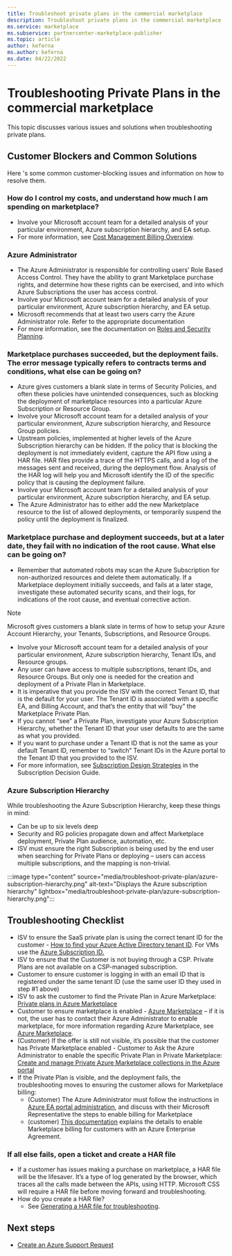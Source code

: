 ```yaml
---
title: Troubleshoot private plans in the commercial marketplace
description: Troubleshoot private plans in the commercial marketplace
ms.service: marketplace
ms.subservice: partnercenter-marketplace-publisher
ms.topic: article
author: keferna
ms.author: keferna
ms.date: 04/22/2022
---
```


# Troubleshooting Private Plans in the commercial marketplace

This topic discusses various issues and solutions when troubleshooting private plans.

## Customer Blockers and Common Solutions

Here 's some common customer-blocking issues and information on how to resolve them.

### How do I control my costs, and understand how much I am spending on marketplace?

- Involve your Microsoft account team for a detailed analysis of your particular environment, Azure subscription hierarchy, and EA setup.
- For more information, see [Cost Management Billing Overview](../cost-management-billing/cost-management-billing-overview.md).

### Azure Administrator

- The Azure Administrator is responsible for controlling users’ Role Based Access Control. They have the ability to grant Marketplace purchase rights, and determine how these rights can be exercised, and into which Azure Subscriptions the user has access control.
- Involve your Microsoft account team for a detailed analysis of your particular environment, Azure subscription hierarchy, and EA setup.
- Microsoft recommends that at least two users carry the Azure Administrator role. Refer to the appropriate documentation
- For more information, see the documentation on [Roles and Security Planning](../active-directory/roles/security-planning.md).

### Marketplace purchases succeeded, but the deployment fails. The error message typically refers to contracts terms and conditions, what else can be going on?

- Azure gives customers a blank slate in terms of Security Policies, and often these policies have unintended consequences, such as blocking the deployment of marketplace resources into a particular Azure Subscription or Resource Group.
- Involve your Microsoft account team for a detailed analysis of your particular environment, Azure subscription hierarchy, and Resource Group policies.
- Upstream policies, implemented at higher levels of the Azure Subscription hierarchy can be hidden. If the policy that is blocking the deployment is not immediately evident, capture the API flow using a HAR file. HAR files provide a trace of the HTTPS calls, and a log of the messages sent and received, during the deployment flow. Analysis of the HAR log will help you and Microsoft identify the ID of the specific policy that is causing the deployment failure.
- Involve your Microsoft account team for a detailed analysis of your particular environment, Azure subscription hierarchy, and EA setup.
- The Azure Administrator has to either add the new Marketplace resource to the list of allowed deployments, or temporarily suspend the policy until the deployment is finalized.

### Marketplace purchase and deployment succeeds, but at a later date, they fail with no indication of the root cause. What else can be going on?

- Remember that automated robots may scan the Azure Subscription for non-authorized resources and delete them automatically. If a Marketplace deployment initially succeeds, and fails at a later stage, investigate these automated security scans, and their logs, for indications of the root cause, and eventual corrective action.

> [!NOTE]
> Microsoft gives customers a blank slate in terms of how to setup your Azure Account Hierarchy, your Tenants, Subscriptions, and Resource Groups.

- Involve your Microsoft account team for a detailed analysis of your particular environment, Azure subscription hierarchy, Tenant IDs, and Resource groups.
- Any user can have access to multiple subscriptions, tenant IDs, and Resource Groups. But only one is needed for the creation and deployment of a Private Plan in Marketplace.
- It is imperative that you provide the ISV with the correct Tenant ID, that is the default for your user. The Tenant ID is associated with a specific EA, and Billing Account, and that’s the entity that will “buy” the Marketplace Private Plan.
- If you cannot “see” a Private Plan, investigate your Azure Subscription Hierarchy, whether the Tenant ID that your user defaults to are the same as what you provided.
- If you want to purchase under a Tenant ID that is not the same as your default Tenant ID, remember to “switch” Tenant IDs in the Azure portal to the Tenant ID that you provided to the ISV.
- For more information, see [Subscription Design Strategies](/azure/cloud-adoption-framework/decision-guides/subscriptions/#subscription-design-strategies) in the Subscription Decision Guide.

### Azure Subscription Hierarchy

While troubleshooting the Azure Subscription Hierarchy, keep these things in mind:

- Can be up to six levels deep
- Security and RG policies propagate down and affect Marketplace deployment, Private Plan audience, automation, etc.
- ISV must ensure the right Subscription is being used by the end user when searching for Private Plans or deploying – users can access multiple subscriptions, and the mapping is non-trivial.

:::image type="content" source="media/troubleshoot-private-plan/azure-subscription-hierarchy.png" alt-text="Displays the Azure subscription hierarchy" lightbox="media/troubleshoot-private-plan/azure-subscription-hierarchy.png":::

## Troubleshooting Checklist

- ISV to ensure the SaaS private plan is using the correct tenant ID for the customer - [How to find your Azure Active Directory tenant ID](../active-directory/fundamentals/active-directory-how-to-find-tenant.md). For VMs use the [Azure Subscription ID.](/azure/azure-portal/get-subscription-tenant-id)
- ISV to ensure that the Customer is not buying through a CSP. Private Plans are not available on a CSP-managed subscription.
- Customer to ensure customer is logging in with an email ID that is registered under the same tenant ID (use the same user ID they used in step #1 above)
- ISV to ask the customer to find the Private Plan in Azure Marketplace: [Private plans in Azure Marketplace](/marketplace/private-plans)
- Customer to ensure marketplace is enabled - [Azure Marketplace](../cost-management-billing/manage/ea-azure-marketplace.md) – if it is not, the user has to contact their Azure Administrator to enable marketplace, for more information regarding Azure Marketplace, see [Azure Marketplace](../cost-management-billing/manage/ea-azure-marketplace.md).
- (Customer) If the offer is still not visible, it’s possible that the customer has Private Marketplace enabled - Customer to Ask the Azure Administrator to enable the specific Private Plan in Private Marketplace: [Create and manage Private Azure Marketplace collections in the Azure portal](/marketplace/create-manage-private-azure-marketplace-new)
- If the Private Plan is visible, and the deployment fails, the troubleshooting moves to ensuring the customer allows for Marketplace billing:
  - (Customer) The Azure Administrator must follow the instructions in [Azure EA portal administration](../cost-management-billing/manage/ea-portal-administration.md), and discuss with their Microsoft Representative the steps to enable billing for Marketplace
  - (customer) [This documentation](../cost-management-billing/manage/ea-portal-administration.md) explains the details to enable Marketplace billing for customers with an Azure Enterprise Agreement.

### If all else fails, open a ticket and create a HAR file

- If a customer has issues making a purchase on marketplace, a HAR file will be the lifesaver. It’s a type of log generated by the browser, which traces all the calls made between the APIs, using HTTP. Microsoft CSS will require a HAR file before moving forward and troubleshooting.
- How do you create a HAR file?
  - See [Generating a HAR file for troubleshooting](https://support.zendesk.com/hc/en-us/articles/204410413-Generating-a-HAR-file-for-troubleshooting).

## Next steps

- [Create an Azure Support Request](../azure-portal/supportability/how-to-create-azure-support-request.md)
